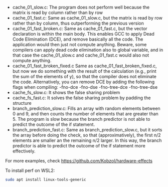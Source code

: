 - cache_01_slow.c: The program does not perform well because the matrix is read by column rather than by row
- cache_01_fast.c: Same as cache_01_slow.c, but the matrix is read by row rather than by column, thus outperforming the previous version
- cache_01_fast_broken.c: Same as cache_01_fast.c, but the vector declaration is within the main body. This enables GCC to apply Dead Code Elimination (DCE), and remove basically all the code. The application would then just not compute anything. Beware, some compilers can apply dead code elimination also to global variable, and in that case the cache_01_slow.c and cache_01_fast.c would also not compute anything.
- cache_01_fast_broken_fixed.c Same as cache_01_fast_broken_fixed.c, but now we do something with the result of the calculation (e.g., print the sum of the elements of y), so that the compiler does not eliminate the code. Alternatively, you can remove DCE by adding the following flags when compiling: -fno-dce -fno-dse -fno-tree-dce -fno-tree-dse
- cache_fs_slow.c: It shows the false sharing problem
- cache_fs_fast.c: It solves the false sharing problem by padding the structure
- branch_prediction_slow.c: Fills an array with random elements between 0 and 9, and then counts the number of elements that are greater than 5. The program is slow because the branch predictor is not able to predict the outcome of the if statement.
- branch_prediction_fast.c: Same as branch_prediction_slow.c, but it sorts the array before doing the check, so that (approximatively), the first n/2 elements are smaller an the remaining n/2 larger. In this way, the branch predictor is able to predict the outcome of the if statement more effectively.


For more examples, check https://github.com/Kobzol/hardware-effects

To install perf on WSL2:
```bash
sudo apt install linux-tools-generic
```